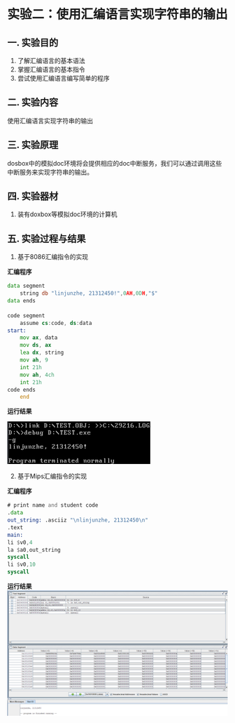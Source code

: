 # 实验二：使用汇编语言实现字符串的输出

## 一. 实验目的

1. 了解汇编语言的基本语法
2. 掌握汇编语言的基本指令
3. 尝试使用汇编语言编写简单的程序

## 二. 实验内容

使用汇编语言实现字符串的输出

## 三. 实验原理

dosbox中的模拟doc环境将会提供相应的doc中断服务，我们可以通过调用这些中断服务来实现字符串的输出。

## 四. 实验器材

1. 装有doxbox等模拟doc环境的计算机

## 五. 实验过程与结果

1. 基于8086汇编指令的实现

**汇编程序**
```asm
data segment
    string db "linjunzhe, 21312450!",0AH,0DH,"$"
data ends

code segment
    assume cs:code, ds:data
start:
    mov ax, data
    mov ds, ax
    lea dx, string
    mov ah, 9
    int 21h
    mov ah, 4ch
    int 21h
code ends
    end
```

**运行结果**

![img](./2023-09-19%20031228.png)



2. 基于Mips汇编指令的实现


**汇编程序**
```asm
# print name and student code
.data
out_string: .asciiz "\nlinjunzhe, 21312450\n"
.text
main:
li $v0,4
la $a0,out_string
syscall
li $v0,10
syscall
```


**运行结果**
![img](./2023-09-19%20031619.png)